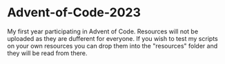# Advent-of-Code-2023
My first year participating in Advent of Code.
Resources will not be uploaded as they are dufferent for everyone. If you wish to test my scripts on your own resources you can drop them into the "resources" folder and they will be read from there.
